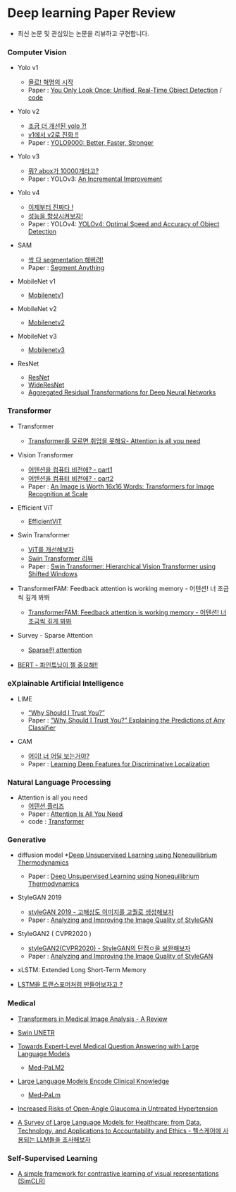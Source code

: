 # Deep learning Paper Review

* 최신 논문 및 관심있는 논문을 리뷰하고 구현합니다.


### Computer Vision 

* Yolo v1
  * [욜로! 혁명의 시작](https://minyoungxi.tistory.com/53)
  * Paper : [You Only Look Once: Unified, Real-Time Object Detection](https://arxiv.org/abs/1506.02640) / [code](https://velog.io/@minyoungxi/YOLO-v1-%EC%9D%B4%EB%AF%B8%EC%A7%80%EC%97%90%EC%84%9C-%EA%B0%9D%EC%B2%B4-%ED%83%90%EC%A7%80%EB%A5%BC-%ED%95%B4%EB%B3%BC%EA%B9%8C-%EB%85%BC%EB%AC%B8-%EA%B5%AC%ED%98%84-part1.-model)
 
* Yolo v2
  * [조금 더 개선된 yolo ?!](https://velog.io/@minyoungxi/yolo-v2-%EC%A1%B0%EA%B8%88-%EB%8D%94-%EA%B0%9C%EC%84%A0%EB%90%9C-yolo-%EB%85%BC%EB%AC%B8-%EB%A6%AC%EB%B7%B0)
  * [v1에서 v2로 진화 !!](https://velog.io/@minyoungxi/yolov2-v1%EC%97%90%EC%84%9C-v2%EB%A1%9C-%EC%A7%84%ED%99%94-%EB%AA%A8%EB%8D%B8-%EB%85%BC%EB%AC%B8-%EB%A6%AC%EB%B7%B0)
  * Paper : [YOLO9000: Better, Faster, Stronger](https://arxiv.org/abs/1612.08242)
 
* Yolo v3
  * [뭐? abox가 10000개라고?](https://velog.io/@minyoungxi/YOLOv3-%EB%AD%90-abox%EA%B0%80-10000%EA%B0%9C%EB%9D%BC%EA%B3%A0-%EB%85%BC%EB%AC%B8-%EB%A6%AC%EB%B7%B0)
  * Paper : YOLOv3: [An Incremental Improvement](https://arxiv.org/abs/1804.02767)

* Yolo v4
  * [이제부터 진짜다 !](https://velog.io/@minyoungxi/YOLO-v4-%EC%9D%B4%EC%A0%9C%EB%B6%80%ED%84%B0-%EC%A7%84%EC%A7%9C%EB%8B%A4-%EB%85%BC%EB%AC%B8-%EB%A6%AC%EB%B7%B0-part1)
  * [성능을 향상시켜보자!](https://velog.io/@minyoungxi/YOLO-v4-%EC%84%B1%EB%8A%A5%EC%9D%84-%ED%96%A5%EC%83%81%EC%8B%9C%EC%BC%9C%EB%B3%B4%EC%9E%90-%EB%85%BC%EB%AC%B8-%EB%A6%AC%EB%B7%B0-part2)
  * Paper : YOLOv4: [YOLOv4: Optimal Speed and Accuracy of Object Detection](https://arxiv.org/abs/2004.10934)
 
* SAM
  * [싹 다 segmentation 해버려! ](https://minyoungxi.tistory.com/91)
  * Paper : [Segment Anything](https://arxiv.org/abs/2304.02643)

* MobileNet v1
  * [Mobilenetv1](https://publish.obsidian.md/minyoungxi/Paper/Basic/Mobilenet/MobileNets+-+Efficient+Convolutional+Neural+Networks+for+Mobile+Vision+Applications)
 
* MobileNet v2
  * [Mobilenetv2](https://publish.obsidian.md/minyoungxi/Paper/Basic/Mobilenet/MobileNetV2+-+Inverted+Residuals+and+Linear+Bottlenecks)

* MobileNet v3
  * [Mobilenetv3](https://publish.obsidian.md/minyoungxi/Paper/Basic/Mobilenet/MobileNetV3)
 
* ResNet
  * [ResNet](https://publish.obsidian.md/minyoungxi/Paper/Basic/ResNet/ResNet+-+Deep+Residual+Learning+for+Image+Recognition)
  * [WideResNet](https://publish.obsidian.md/minyoungxi/Paper/Basic/ResNet/Wide+Residual+Networks)
  * [Aggregated Residual Transformations for Deep Neural Networks](https://publish.obsidian.md/minyoungxi/Paper/Basic/ResNet/Aggregated+Residual+Transformations+for+Deep+Neural+Networks)
 

### Transformer

* Transformer
  * [Transformer를 모르면 취업을 못해요- Attention is all you need](https://minyoungxi.tistory.com/104)

* Vision Transformer
  * [어텐션을 컴퓨터 비전에? - part1](https://minyoungxi.tistory.com/51)
  * [어텐션을 컴퓨터 비전에? - part2](https://minyoungxi.tistory.com/52)
  * Paper : [An Image is Worth 16x16 Words: Transformers for Image Recognition at Scale](https://arxiv.org/abs/2010.11929)
 
* Efficient ViT
  * [EfficientViT](https://publish.obsidian.md/minyoungxi/Paper/Transformer/Vision+Transformer/EfficientViT+-+Memory+Efficient+Vision+Transformer+with+Cascaded+Group+Attention)

* Swin Transformer
  * [ViT를 개선해보자](https://minyoungxi.tistory.com/56)
  * [Swin Transformer 리뷰](https://publish.obsidian.md/minyoungxi/Paper/Transformer/Swin+transformer+-+Hierarchical+vision+transformer+using+shifted+windows)
  * Paper : [Swin Transformer: Hierarchical Vision Transformer using Shifted Windows](https://arxiv.org/abs/2103.14030)

* TransformerFAM: Feedback attention is working memory - 어텐션! 너 조금씩 깊게 봐봐
  * [TransformerFAM: Feedback attention is working memory - 어텐션! 너 조금씩 깊게 봐봐](https://minyoungxi.tistory.com/108)

* Survey - Sparse Attention
   * [Sparse한 attention](https://publish.obsidian.md/minyoungxi/Paper/Transformer/survey/Sparse+Attention)
 
* [BERT - 파인튜닝이 젤 중요해!!](https://publish.obsidian.md/minyoungxi/Paper/Transformer/NLP/BERT+-+Pre-training+of+Deep+Bidirectional+Transformers+for+Language+Understanding) 

### eXplainable Artificial Intelligence

* LIME
  * [“Why Should I Trust You?”](https://velog.io/@minyoungxi/LIME-Why-Should-I-Trust-You)
  * Paper : [“Why Should I Trust You?” Explaining the Predictions of Any Classifier](https://arxiv.org/pdf/1602.04938.pdf)

* CAM
  * [어이! 너 어딜 보는거야?](https://minyoungxi.tistory.com/55)
  * Paper : [Learning Deep Features for Discriminative Localization](https://arxiv.org/pdf/1512.04150.pdf)

### Natural Language Processing 

* Attention is all you need
  * [어텐션 플리즈](https://minyoungxi.tistory.com/71)
  * Paper : [Attention Is All You Need](https://arxiv.org/abs/1706.03762)
  * code : [Transformer](https://github.com/minyoungci/DeepLearning_Paper/tree/master/attention%20is%20all%20you%20need)



### Generative 
* diffusion model
  *[Deep Unsupervised Learning using Nonequilibrium Thermodynamics](https://minyoungxi.tistory.com/64)
  * Paper : [Deep Unsupervised Learning using Nonequilibrium Thermodynamics](https://arxiv.org/abs/1503.03585)

* StyleGAN 2019
  * [styleGAN 2019 - 고해상도 이미지를 고퀄로 생성해보자](https://minyoungxi.tistory.com/42)
  * Paper : [Analyzing and Improving the Image Quality of StyleGAN](https://arxiv.org/pdf/1912.04958.pdf)
 
* StyleGAN2 ( CVPR2020 )
  * [styleGAN2(CVPR2020) - StyleGAN의 단점ㅇ을 보완해보자](https://minyoungxi.tistory.com/43)
  * Paper : [Analyzing and Improving the Image Quality of StyleGAN](https://arxiv.org/pdf/1912.04958.pdf)

* xLSTM: Extended Long Short-Term Memory
 * [ LSTM을 트랜스포머처럼 만들어보자고 ?](https://minyoungxi.tistory.com/117)
### Medical 

* [Transformers in Medical Image Analysis - A Review](https://publish.obsidian.md/minyoungxi/Paper/medical/Transformers+in+Medical+Image+Analysis+-+A+Review)

* [Swin UNETR](https://publish.obsidian.md/minyoungxi/Paper/medical/segmentation/Swin+UNETR+-+Swin+Transformers+for+Semantic+Segmentation+of+Brain+Tumors+in+MRI+Images)

* [Towards Expert-Level Medical Question Answering with Large Language Models](https://minyoungxi.tistory.com/98)
     * [Med-PaLM2](https://publish.obsidian.md/minyoungxi/Paper/medical/LLM/Towards+Expert-Level+Medical+Question+Answering+with+Large+Language+Models)
* [Large Language Models Encode Clinical Knowledge](https://minyoungxi.tistory.com/97)
     * [Med-PaLm](https://publish.obsidian.md/minyoungxi/Paper/medical/LLM/Large+Language+Models+Encode+Clinical+Knowledge)
 
* [Increased Risks of Open-Angle Glaucoma in Untreated Hypertension](https://publish.obsidian.md/minyoungxi/Paper/medical/%EC%97%B0%EA%B5%AC%EC%8B%A4/Increased+Risks+of+Open-Angle+Glaucoma+in+Untreated+Hypertension+1)

* [A Survey of Large Language Models for Healthcare: from Data, Technology, and Applications to Accountability and Ethics - 헬스케어에 사용되는 LLM들을 조사해보자](https://minyoungxi.tistory.com/102)


### Self-Supervised Learning

* [A simple framework for contrastive learning of visual representations (SimCLR)](https://minyoungxi.tistory.com/82)
